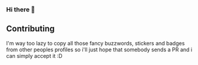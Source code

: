 ### Hi there 👋

## Contributing
I'm way too lazy to copy all those fancy buzzwords, stickers and badges from other peoples profiles so i'll just hope that somebody sends a PR and i can simply accept it :D
